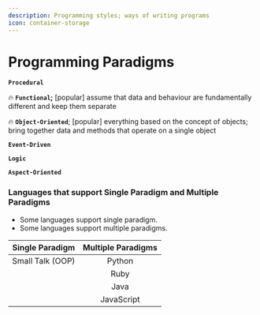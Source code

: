 ```yaml
---
description: Programming styles; ways of writing programs
icon: container-storage
---
```


# Programming Paradigms

**`Procedural`**

🔥 **`Functional`;** \[popular] assume that data and behaviour are fundamentally different and keep them separate

🔥 **`Object-Oriented`**; \[popular] everything based on the concept of objects; bring together data and methods that operate on a single object

**`Event-Driven`**

**`Logic`**

**`Aspect-Oriented`**



### Languages that support Single Paradigm and Multiple Paradigms

* Some languages support single paradigm.
* Some languages support multiple paradigms.



|  Single Paradigm | Multiple Paradigms |
| :--------------: | :----------------: |
| Small Talk (OOP) |       Python       |
|                  |        Ruby        |
|                  |        Java        |
|                  |     JavaScript     |









